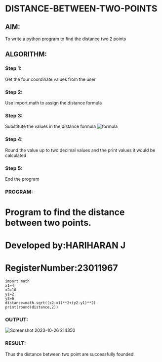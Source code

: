 # DISTANCE-BETWEEN-TWO-POINTS

## AIM:
To write a python program to find the distance two 2 points
## ALGORITHM:
### Step 1:
Get the four coordinate values from the user 
### Step 2:
Use import.math to assign the distance formula
### Step 3: 
Substitute the values in the distance formula  ![formula](/formula.JPG)
### Step 4:
Round the value up to two decimal values and the print values it would be calculated
### Step 5:
End the program
### PROGRAM:
# Program to find the distance between two points.
# Developed by:HARIHARAN J
# RegisterNumber:23011967
~~~~~
import math
x1=4
x2=10
y1=2
y2=6
distance=math.sqrt((x2-x1)**2+(y2-y1)**2)
print(round(distance,2))
~~~~~
### OUTPUT:
![Screenshot 2023-10-26 214350](https://github.com/HariharanJayavel/DISTANCE-BETWEEN-TWO-POINTS/assets/144870546/11139b33-5e52-4088-9db1-bb7a5bdfac8f)


### RESULT:
Thus the distance between two point are successfully founded.
